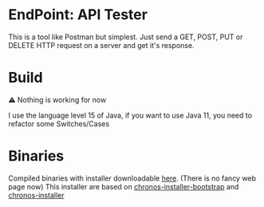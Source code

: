# EndPoint: API Tester

This is a tool like Postman but simplest.
Just send a GET, POST, PUT or DELETE HTTP request on a server and get it's response.

# Build

⚠ Nothing is working for now

I use the language level 15 of Java, if you want to use Java 11, you need to refactor some Switches/Cases

# Binaries

Compiled binaries with installer downloadable [here](https://alexisdelhaie.ovh/dlcenter/endpoint-installer.exe). (There is no fancy web page now)
This installer are based on [chronos-installer-bootstrap](https://github.com/alexlegarnd/chronos-installer-bootstrap) and [chronos-installer](https://github.com/alexlegarnd/chronos-installer)
